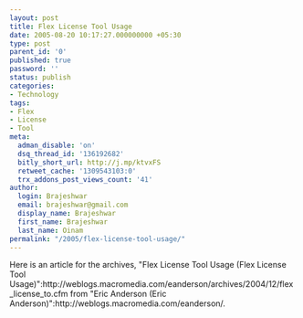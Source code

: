 ```yaml
---
layout: post
title: Flex License Tool Usage
date: 2005-08-20 10:17:27.000000000 +05:30
type: post
parent_id: '0'
published: true
password: ''
status: publish
categories:
- Technology
tags:
- Flex
- License
- Tool
meta:
  adman_disable: 'on'
  dsq_thread_id: '136192682'
  bitly_short_url: http://j.mp/ktvxFS
  retweet_cache: '1309543103:0'
  trx_addons_post_views_count: '41'
author:
  login: Brajeshwar
  email: brajeshwar@gmail.com
  display_name: Brajeshwar
  first_name: Brajeshwar
  last_name: Oinam
permalink: "/2005/flex-license-tool-usage/"
---
```

<p>Here is an article for the archives, "Flex License Tool Usage (Flex License Tool Usage)":http://weblogs.macromedia.com/eanderson/archives/2004/12/flex_license_to.cfm from "Eric Anderson (Eric Anderson)":http://weblogs.macromedia.com/eanderson/.</p>
